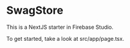 # SwagStore

This is a NextJS starter in Firebase Studio.

To get started, take a look at src/app/page.tsx.
